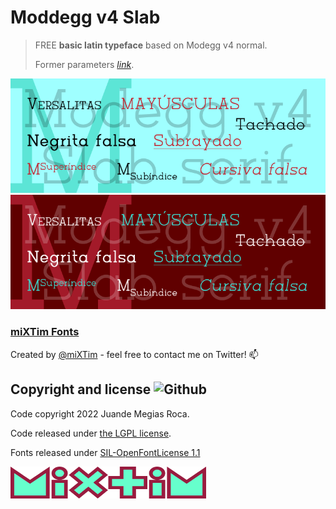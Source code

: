 # Moddegg v4 Slab

> FREE **basic latin typeface** based on Modegg v4 normal.
> 
> Former parameters [_link_](https://en.m.fontke.com/font/12316704/).

![Typeface sample](img/Modegg-sample-light.png#gh-light-mode-only)
![Typeface sample](img/Modegg-sample-dark.png#gh-dark-mode-only)

### [miXTim Fonts](https://github.com/miXTim/fonts)

Created by [@miXTim](https://twitter.com/juande4u/) - feel free to contact me on Twitter! 📫

## Copyright and license ![Github](https://img.shields.io/badge/license-SIL1.1-orange?logo=Github)
Code copyright 2022 Juande Megias Roca.

Code released under [the LGPL license](https://github.com/jgthms/bulma/blob/master/LICENSE).

Fonts released under [SIL-OpenFontLicense 1.1](https://scripts.sil.org/OFL)

<img alt="logotipo" src="https://github.com/miXTim/fonts/blob/2701ba0e793c3ca356d01a3e3b8b1b86d1fa2888/extras/logo.svg" style="max-width: 100%;" width="313" height="51">
